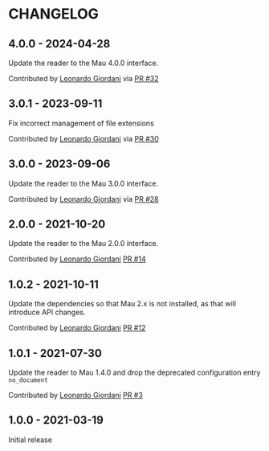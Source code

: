 CHANGELOG
=========

4.0.0 - 2024-04-28
------------------

Update the reader to the Mau 4.0.0 interface.

Contributed by [Leonardo Giordani](https://github.com/lgiordani) via [PR #32](https://github.com/pelican-plugins/mau-reader/pull/32/)


3.0.1 - 2023-09-11
------------------

Fix incorrect management of file extensions

Contributed by [Leonardo Giordani](https://github.com/lgiordani) via [PR #30](https://github.com/pelican-plugins/mau-reader/pull/30/)


3.0.0 - 2023-09-06
------------------

Update the reader to the Mau 3.0.0 interface.

Contributed by [Leonardo Giordani](https://github.com/lgiordani) via [PR #28](https://github.com/pelican-plugins/mau-reader/pull/28/)


2.0.0 - 2021-10-20
------------------

Update the reader to the Mau 2.0.0 interface.

Contributed by [Leonardo Giordani](https://github.com/lgiordani) [PR #14](https://github.com/pelican-plugins/mau-reader/pull/14/)


1.0.2 - 2021-10-11
------------------

Update the dependencies so that Mau 2.x is not installed, as that will introduce API changes.

Contributed by [Leonardo Giordani](https://github.com/lgiordani) [PR #12](https://github.com/pelican-plugins/mau-reader/pull/12/)


1.0.1 - 2021-07-30
------------------

Update the reader to Mau 1.4.0 and drop the deprecated configuration entry `no_document`

Contributed by [Leonardo Giordani](https://github.com/lgiordani) [PR #3](https://github.com/pelican-plugins/mau-reader/pull/3/)


1.0.0 - 2021-03-19
------------------

Initial release

